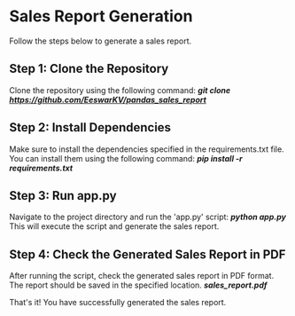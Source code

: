 # Sales Report Generation

Follow the steps below to generate a sales report.

## Step 1: Clone the Repository

Clone the repository using the following command:
<em><strong>git clone https://github.com/EeswarKV/pandas_sales_report</em></strong>

## Step 2: Install Dependencies

Make sure to install the dependencies specified in the requirements.txt file. You can install them using the following command:
<em><strong>pip install -r requirements.txt</em></strong>

## Step 3: Run app.py

Navigate to the project directory and run the 'app.py' script:
<em><strong>python app.py</em></strong>
This will execute the script and generate the sales report.

## Step 4: Check the Generated Sales Report in PDF

After running the script, check the generated sales report in PDF format. The report should be saved in the specified location.
<em><strong>sales_report.pdf</em></strong>


That's it! You have successfully generated the sales report.
